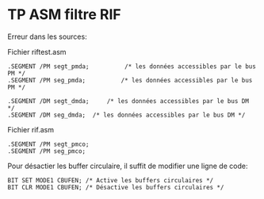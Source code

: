 # TP ASM filtre RIF

Erreur dans les sources:

Fichier riftest.asm
    
    .SEGMENT /PM segt_pmda;          /* les données accessibles par le bus PM */
    .SEGMENT /PM seg_pmda;          /* les données accessibles par le bus PM */

    .SEGMENT /DM segt_dmda; 	/* les données accessibles par le bus DM */
    .SEGMENT /DM seg_dmda; 	/* les données accessibles par le bus DM */
Fichier rif.asm

    .SEGMENT /PM segt_pmco;
    .SEGMENT /PM seg_pmco;
Pour désactier les buffer circulaire, il suffit de modifier une ligne de code:

    BIT SET MODE1 CBUFEN; /* Active les buffers circulaires */
    BIT CLR MODE1 CBUFEN; /* Désactive les buffers circulaires */
